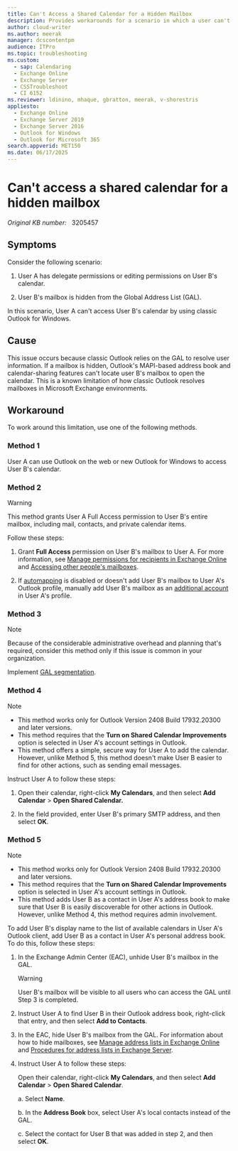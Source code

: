 ```yaml
---
title: Can't Access a Shared Calendar for a Hidden Mailbox
description: Provides workarounds for a scenario in which a user can't access another user's calendar by using classic Outlook if that user's mailbox is hidden from the GAL.
author: cloud-writer
ms.author: meerak
manager: dcscontentpm
audience: ITPro
ms.topic: troubleshooting
ms.custom:
  - sap: Calendaring
  - Exchange Online
  - Exchange Server
  - CSSTroubleshoot
  - CI 6152
ms.reviewer: ldinino, mhaque, gbratton, meerak, v-shorestris
appliesto:
  - Exchange Online
  - Exchange Server 2019
  - Exchange Server 2016
  - Outlook for Windows
  - Outlook for Microsoft 365
search.appverid: MET150
ms.date: 06/17/2025
---
```


# Can't access a shared calendar for a hidden mailbox

_Original KB number:_ &nbsp; 3205457

## Symptoms

Consider the following scenario:

1. User A has delegate permissions or editing permissions on User B's calendar.

2. User B's mailbox is hidden from the Global Address List (GAL).

In this scenario, User A can't access User B's calendar by using classic Outlook for Windows.

## Cause

This issue occurs because classic Outlook relies on the GAL to resolve user information. If a mailbox is hidden, Outlook's MAPI-based address book and calendar-sharing features can't locate user B's mailbox to open the calendar. This is a known limitation of how classic Outlook resolves mailboxes in Microsoft Exchange environments.

## Workaround

To work around this limitation, use one of the following methods.

### Method 1

User A can use Outlook on the web or new Outlook for Windows to access User B's calendar.

### Method 2

> [!WARNING]
> This method grants User A Full Access permission to User B's entire mailbox, including mail, contacts, and private calendar items.

Follow these steps:

1. Grant **Full Access** permission on User B's mailbox to User A. For more information, see [Manage permissions for recipients in Exchange Online](/exchange/recipients-in-exchange-online/manage-permissions-for-recipients) and [Accessing other people's mailboxes](/exchange/troubleshoot/user-and-shared-mailboxes/how-to-access-other-mailboxes).

2. If [automapping](/powershell/module/exchange/add-mailboxpermission#-automapping) is disabled or doesn't add User B's mailbox to User A's Outlook profile, manually add User B's mailbox as an [additional account](/microsoft-365-apps/outlook/profiles-and-accounts/add-shared-mailbox-as-additional-account) in User A's profile.

### Method 3

> [!NOTE]
> Because of the considerable administrative overhead and planning that's required, consider this method only if this issue is common in your organization.

Implement [GAL segmentation](/exchange/address-books/address-book-policies/address-book-policies).

### Method 4

> [!NOTE]
> - This method works only for Outlook Version 2408 Build 17932.20300 and later versions.
> - This method requires that the **Turn on Shared Calendar Improvements** option is selected in User A's account settings in Outlook.
> - This method offers a simple, secure way for User A to add the calendar. However, unlike Method 5, this method doesn't make User B easier to find for other actions, such as sending email messages.

Instruct User A to follow these steps:

1. Open their calendar, right-click **My Calendars**, and then select **Add Calendar** \> **Open Shared Calendar.**

2. In the field provided, enter User B's primary SMTP address, and then select **OK**.

### Method 5

> [!NOTE]
> - This method works only for Outlook Version 2408 Build 17932.20300 and later versions.
> - This method requires that the **Turn on Shared Calendar Improvements** option is selected in User A's account settings in Outlook.
> - This method adds User B as a contact in User A's address book to make sure that User B is easily discoverable for other actions in Outlook. However, unlike Method 4, this method requires admin involvement.

To add User B's display name to the list of available calendars in User A's Outlook client, add User B as a contact in User A's personal address book. To do this, follow these steps:

1. In the Exchange Admin Center (EAC), unhide User B's mailbox in the GAL.

   > [!WARNING]
   > User B's mailbox will be visible to all users who can access the GAL until Step 3 is completed.

2. Instruct User A to find User B in their Outlook address book, right-click that entry, and then select **Add to Contacts**.

3. In the EAC, hide User B's mailbox from the GAL. For information about how to hide mailboxes, see [Manage address lists in Exchange Online](/exchange/address-books/address-lists/manage-address-lists) and [Procedures for address lists in Exchange Server](/exchange/email-addresses-and-address-books/address-lists/address-list-procedures).

4. Instruct User A to follow these steps:

   Open their calendar, right-click **My Calendars**, and then select **Add Calendar** \> **Open Shared Calendar**.

   a. Select **Name**.

   b. In the **Address Book** box, select User A's local contacts instead of the GAL.

   c. Select the contact for User B that was added in step 2, and then select **OK**.
